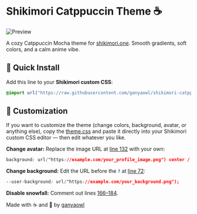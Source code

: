 # Shikimori Catppuccin Theme ☕️

![Preview](https://i.postimg.cc/zB586Bn1/image.png)

A cozy Catppuccin Mocha theme for [shikimori.one](https://shikimori.one).
Smooth gradients, soft colors, and a calm anime vibe.


## 💾 Quick Install

Add this line to your **Shikimori custom CSS**:

```css
@import url("https://raw.githubusercontent.com/ganyaowl/shikimori-catppuccin-theme/refs/heads/main/theme.css");
```


## 🎨 Customization

If you want to customize the theme (change colors, background, avatar, or anything else),
copy the [theme.css](https://raw.githubusercontent.com/ganyaowl/shikimori-catppuccin-theme/985acbbd631701031a1b958fb6cca2fdbaaf1612/theme.css) and paste it directly into your Shikimori custom CSS editor — then edit whatever you like.

**Change avatar:**
Replace the image URL at [line 132](https://github.com/ganyaowl/shikimori-catppuccin-theme/blob/985acbbd631701031a1b958fb6cca2fdbaaf1612/theme.css#L132) with your own:

```css
background: url("https://example.com/your_profile_image.png") center / cover;
```

**Change background:**
Edit the URL before the `?` at [line 72](https://github.com/ganyaowl/shikimori-catppuccin-theme/blob/985acbbd631701031a1b958fb6cca2fdbaaf1612/theme.css#L72):

```css
--user-background: url("https://example.com/your_background.png");
```

**Disable snowfall:**
Comment out lines [166–184](https://github.com/ganyaowl/shikimori-catppuccin-theme/blob/985acbbd631701031a1b958fb6cca2fdbaaf1612/theme.css#L166).


Made with ☕ and 💜 by [ganyaowl](https://github.com/ganyaowl)
